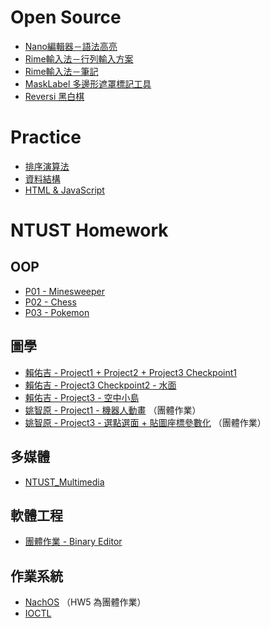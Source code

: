 # Open Source

- [Nano編輯器－語法高亮](https://github.com/jeang-bo-yuan/nanorc-syntax-highlight)
- [Rime輸入法－行列輸入方案](https://github.com/jeang-bo-yuan/rime-array-extended)
- [Rime輸入法－筆記](https://github.com/jeang-bo-yuan/rime-notebook)
- [MaskLabel 多邊形遮罩標記工具](https://github.com/jeang-bo-yuan/MaskLabel)
- [Reversi 黑白棋](https://github.com/jeang-bo-yuan/NTUST-Introduction-to-Computer-Graphics/tree/main/reversi)

# Practice

- [排序演算法](https://github.com/jeang-bo-yuan/sort-algorithm)
- [資料結構](https://github.com/jeang-bo-yuan/DataStructure)
- [HTML & JavaScript](https://github.com/jeang-bo-yuan/jeang-bo-yuan.github.io)

# NTUST Homework

## OOP

- [P01 - Minesweeper](https://github.com/jeang-bo-yuan/oop-qt-project/tree/main/minesweeper)
- [P02 - Chess](https://github.com/a0922762/NTUST_OOP_Project2_Chess)
- [P03 - Pokemon](https://github.com/jeang-bo-yuan/NTUST-OOP-Project3-Pokemon)

## 圖學

- [賴佑吉 - Project1 + Project2 + Project3 Checkpoint1](https://github.com/jeang-bo-yuan/NTUST-Introduction-to-Computer-Graphics)
- [賴佑吉 - Project3 Checkpoint2 - 水面](https://github.com/jeang-bo-yuan/NTUST-opengl-wave)
- [賴佑吉 - Project3 - 空中小島](https://github.com/jeang-bo-yuan/NTUST-opengl-theme-park)
- [姚智原 - Project1 - 機器人動畫](https://github.com/jeang-bo-yuan/Robot_Dance) （團體作業）
- [姚智原 - Project3 - 選點選面 + 貼圖座標參數化](https://github.com/jeang-bo-yuan/OpenMesh-Project) （團體作業）

## 多媒體

- [NTUST_Multimedia](https://github.com/jeang-bo-yuan/NTUST_Multimedia)

## 軟體工程

- [團體作業 - Binary Editor](https://github.com/jeang-bo-yuan/BinaryEditor)

## 作業系統

- [NachOS](https://github.com/jeang-bo-yuan/NachOS) （HW5 為團體作業）
- [IOCTL](https://github.com/jeang-bo-yuan/IOCTL)

<!--
**jeang-bo-yuan/jeang-bo-yuan** is a ✨ _special_ ✨ repository because its `README.md` (this file) appears on your GitHub profile.

Here are some ideas to get you started:

- 🔭 I’m currently working on ...
- 🌱 I’m currently learning ...
- 👯 I’m looking to collaborate on ...
- 🤔 I’m looking for help with ...
- 💬 Ask me about ...
- 📫 How to reach me: ...
- 😄 Pronouns: ...
- ⚡ Fun fact: ...
-->
